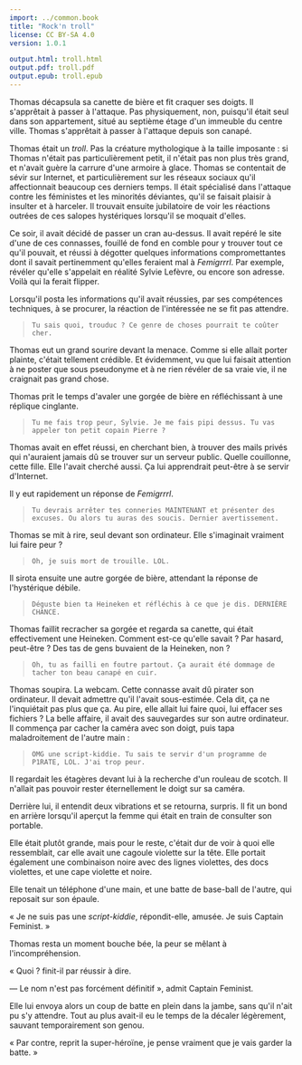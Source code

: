 ```yaml
---
import: ../common.book
title: "Rock'n troll"
license: CC BY-SA 4.0
version: 1.0.1

output.html: troll.html
output.pdf: troll.pdf
output.epub: troll.epub
---
```


Thomas décapsula sa canette de bière et fit craquer ses doigts. Il
s'apprêtait à passer à l'attaque. Pas physiquement, non, puisqu'il
était seul dans son appartement, situé au septième étage d'un immeuble
du centre ville. Thomas s'apprêtait à passer à l'attaque depuis son
canapé.

Thomas était un *troll*. Pas la créature mythologique à la taille
imposante : si Thomas n'était pas particulièrement petit, il n'était
pas non plus très grand, et n'avait guère la carrure d'une armoire à
glace. Thomas se contentait de sévir sur Internet, et particulièrement
sur les réseaux sociaux qu'il affectionnait beaucoup ces derniers
temps. Il était spécialisé dans l'attaque contre les féministes et
les minorités déviantes, qu'il se faisait plaisir à insulter et à
harceler. Il trouvait ensuite jubilatoire de voir les réactions
outrées de ces salopes hystériques lorsqu'il se moquait d'elles.

Ce soir, il avait décidé de passer un cran au-dessus. Il avait repéré
le site d'une de ces connasses, fouillé de fond en comble pour y
trouver tout ce qu'il pouvait, et réussi à dégotter quelques
informations compromettantes dont il savait pertinemment qu'elles
feraient mal à *Femigrrrl*. Par exemple, révéler qu'elle s'appelait en
réalité Sylvie Lefèvre, ou encore son adresse. Voilà qui la ferait
flipper.

Lorsqu'il posta les informations qu'il avait réussies, par ses
compétences techniques, à se procurer, la réaction de l'intéressée ne 
se fit pas attendre.

> `Tu sais quoi, trouduc ? Ce genre de choses pourrait te coûter
> cher.`


Thomas eut un grand sourire devant la menace. Comme si elle allait
porter plainte, c'était tellement crédible. Et évidemment, vu que lui
faisait attention à ne poster que sous pseudonyme et à ne rien révéler
de sa vraie vie, il ne craignait pas grand chose.

Thomas prit le temps d'avaler une gorgée de bière en réfléchissant à
une réplique cinglante.

> `Tu me fais trop peur, Sylvie. Je me fais pipi dessus. Tu vas
> appeler ton petit copain Pierre ?`


Thomas avait en effet réussi, en cherchant bien, à trouver des mails
privés qui n'auraient jamais dû se trouver sur un serveur
public. Quelle couillonne, cette fille. Elle l'avait cherché aussi. Ça
lui apprendrait peut-être à se servir d'Internet.

Il y eut rapidement un réponse de *Femigrrrl*.

> `Tu devrais arrêter tes conneries MAINTENANT et présenter des
> excuses. Ou alors tu auras des soucis. Dernier avertissement.`

Thomas se mit à rire, seul devant son ordinateur. Elle s'imaginait
vraiment lui faire peur ?

> `Oh, je suis mort de trouille. LOL.`

Il sirota ensuite une autre gorgée de bière, attendant la réponse de
l'hystérique débile.

> `Déguste bien ta Heineken et réfléchis à ce que je dis. DERNIÈRE
> CHANCE.`


Thomas faillit recracher sa gorgée et regarda sa canette, qui était effectivement une
Heineken. Comment est-ce qu'elle savait ? Par hasard, peut-être ? Des
tas de gens buvaient de la Heineken, non ?

> `Oh, tu as failli en foutre partout. Ça aurait été dommage de tacher ton beau
> canapé en cuir.`

Thomas soupira. La webcam. Cette connasse avait dû pirater son
ordinateur. Il devait admettre qu'il l'avait sous-estimée. Cela dit,
ça ne l'inquiétait pas plus que ça. Au pire, elle allait lui faire
quoi, lui effacer ses fichiers ? La belle affaire, il avait des
sauvegardes sur son autre ordinateur. Il commença par
cacher la caméra avec son doigt, puis tapa maladroitement de l'autre
main :

> `OMG une script-kiddie. Tu sais te servir d'un programme de P1RATE,
> LOL. J'ai trop peur.`

Il regardait les étagères devant lui à la recherche d'un rouleau de
scotch. Il n'allait pas pouvoir rester éternellement le doigt sur sa
caméra.

Derrière lui, il entendit deux vibrations et se
retourna, surpris. Il fit un bond en arrière lorsqu'il aperçut la
femme qui était en train de consulter son portable.

Elle était plutôt grande, mais pour le reste, c'était dur de voir à
quoi elle ressemblait, car elle avait une cagoule violette sur la
tête. Elle portait également une combinaison noire avec des lignes
violettes, des docs violettes, et une cape violette et noire.

Elle tenait un téléphone d'une main, et une batte de
base-ball de l'autre, qui reposait sur son épaule.

« Je ne suis pas une *script-kiddie*, répondit-elle, amusée. Je suis
Captain Feminist. »

Thomas resta un moment bouche bée, la peur se mêlant à
l'incompréhension.

« Quoi ? finit-il par réussir à dire.

— Le nom n'est pas forcément définitif », admit Captain Feminist.

Elle lui envoya alors un coup de batte en plein dans la jambe, sans
qu'il n'ait pu s'y attendre. Tout au plus avait-il eu le temps de la
décaler légèrement, sauvant temporairement son genou.

« Par contre, reprit la super-héroïne, je pense vraiment que je vais
garder la batte. »

